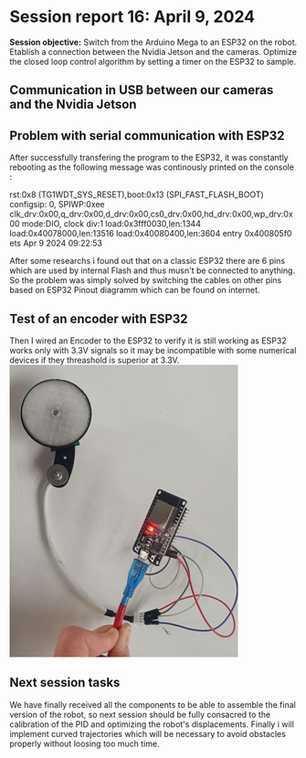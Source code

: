# Session report 16: April 9, 2024

**Session objective:** Switch from the Arduino Mega to an ESP32 on the robot. Etablish a connection between the Nvidia Jetson and the cameras. Optimize the closed loop control algorithm by setting a timer on the ESP32 to sample.

## Communication in USB between our cameras and the Nvidia Jetson

## Problem with serial communication with ESP32
After successfully transfering the program to the ESP32, it was constantly rebooting as the following message was continously printed on the console : 

rst:0x8 (TG1WDT_SYS_RESET),boot:0x13 (SPI_FAST_FLASH_BOOT)
configsip: 0, SPIWP:0xee
clk_drv:0x00,q_drv:0x00,d_drv:0x00,cs0_drv:0x00,hd_drv:0x00,wp_drv:0x00
mode:DIO, clock div:1
load:0x3fff0030,len:1344
load:0x40078000,len:13516
load:0x40080400,len:3604
entry 0x400805f0
ets Apr 9 2024 09:22:53

After some researchs i found out that on a classic ESP32 there are 6 pins which are used by internal Flash and thus musn't be connected to anything. So the problem was simply solved by switching the cables on other pins based on ESP32 Pinout diagramm which can be found on internet.

## Test of an encoder with ESP32
Then I wired an Encoder to the ESP32 to verify it is still working as ESP32 works only with 3.3V signals so it may be incompatible with some numerical devices if they threashold is superior at 3.3V.
<img src="Report's images\Session16\ESP32_encoder_wiring.jpg" width="400">


## Next session tasks
We have finally received all the components to be able to assemble the final version of the robot, so next session should be fully consacred to the calibration of the PID and optimizing the robot's displacements. Finally i will implement curved trajectories which will be necessary to avoid obstacles properly without loosing too much time.